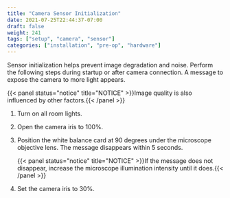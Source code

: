 ```yaml
---
title: "Camera Sensor Initialization"
date: 2021-07-25T22:44:37-07:00
draft: false
weight: 241
tags: ["setup", "camera", "sensor"]
categories: ["installation", "pre-op", "hardware"]
---
```


Sensor initialization helps prevent image degradation and noise. Perform the following steps during startup or after camera connection. A message to expose the camera to more light appears.

{{< panel status="notice" title="NOTICE" >}}Image quality is also influenced by other factors.{{< /panel >}}

1. Turn on all room lights.
2. Open the camera iris to 100%.
3. Position the white balance card at 90 degrees under the microscope objective lens. The message disappears within 5 seconds.

    {{< panel status="notice" title="NOTICE" >}}If the message does not disappear, increase the microscope illumination intensity until it does.{{< /panel >}}

4. Set the camera iris to 30%.

